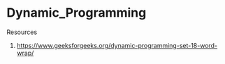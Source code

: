 # Dynamic_Programming
Resources
1. https://www.geeksforgeeks.org/dynamic-programming-set-18-word-wrap/
